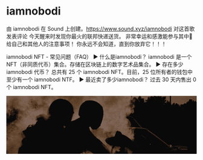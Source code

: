 # iamnobodi

由 iamnobodi 在 Sound 上创建。https://www.sound.xyz/iamnobodi 对这首歌发表评论 今天醒来时发现你最火的联邦快递送货。 非常幸运和感激能参与其中🏁 给自己和其他人的注意事项！ 你永远不会知道，直到你放弃它！！！

iamnobodi NFT - 常见问题（FAQ）
▶ 什么是iamnobodi？
iamnobodi 是一个 NFT（非同质代币）集合。存储在区块链上的数字艺术品集合。
▶ 存在多少 iamnobodi 代币？
总共有 25 个 iamnobodi NFT。目前，25 位所有者的钱包中至少有一个 iamnobodi NTF。
▶ 最近卖了多少iamnobodi？
过去 30 天内售出 0 个 iamnobodi NFT。

![NFT](微信截图_20220827110139.png)
